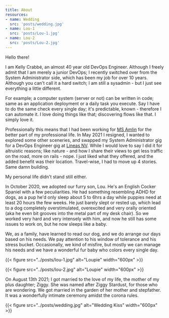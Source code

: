 ```yaml
---
title: About
resources:
- name: Wedding
  src: 'posts/wedding.jpg'
- name: Lou-1
  src: 'posts/Lou-1.jpg'
- name: Lou-2
  src: 'posts/Lou-2.jpg'
---
```

Hello there!

I am Kelly Crabbé, an almost 40 year old DevOps Engineer. Although I freely admit that I am merely a junior DevOps; I recently switched over from the System Administrator side, which has been my job for over 10 years. Although you can't call it a hard switch; I am still a sysadmin - but I just see everything a little different. 

For example; a computer system (server or not) can be written in code; same as an application deployment or a daily task you execute. Say I have to do the same check every single day; it's predictable, known - therefore I can automate it. I love doing things like that; discovering flows like that. I simply love it. 

Professionally this means that I had been working for [MS Amlin](https://msamlin.com) for the better part of my professional life. In May 2021 I resigned, I wanted to explored some other sceneries, and swapped my System Administrator gig for a DevOps Engineer gig at [Lineas NV](https://lineas.net). While I would love to say I did it for altruistic reasons; like nature - and how I share their views to get less traffic on the road, more on rails - nope. I just liked what they offered, and the added benefit was their location. Travel-wise, I had to move up 4 stories. Same damn building. 

My personal life didn't stand still either.

In October 2020, we adopted our furry son, Lou. He's an English Cocker Spaniel with a few peculiarities. He had something resembling ADHD for dogs, as a pup he'd only sleep about 5 to 6hrs a day while puppies need at least 20 hours the few weeks. He just barely slept or rested up, which lead to a dog completely overstimulated, overexcited and very orally oriented (aka he even bit grooves into the metal part of my desk chair). So we worked very hard and very intensely with him, and now he still has some issues to work on, but he now sleeps like a baby. 

We, as a family, have learned to read our dog, and we do arrange our days based on his needs. We pay attention to his window of tolerance and his stress bucket. Occasionally, we kind of misfire, but mostly we can manage his needs and we have a wonderful fur baby who colors every single day. 

{{< figure src="../posts/lou-1.jpg" alt="Loupie" width="600px" >}}

{{< figure src="../posts/lou-2.jpg" alt="Loupie" width="600px" >}}

On August 13th 2021; I got married to the love of my life, the mother of my plus daughter; Ziggy. She was named after Ziggy Stardust, for those who are wondering. We got married in the garden of her mother and stepfather. It was a wonderfully intimate ceremony amidst the corona rules.

{{< figure src="../posts/wedding.jpg" alt="Wedding Kiss" width="600px" >}}
